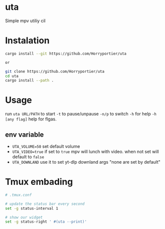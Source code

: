 # uta

Simple mpv utiliy cil 

# Instalation 
```bash
cargo install --git https://github.com/Horryportier/uta

or 

git clone https://github.com/Horryportier/uta
cd uta 
cargo install --path .

```
# Usage 
run `uta URL/PATH` to start `-t` to pause/unpause `-n/p` to switch `-h` for help `-h [any flag]` help for flgas.
## env variable
- `UTA_VOLUME=50` set default volume 
- `UTA_VIDEO=true` if set to `true` mpv will lunch with video. when not set will default to `false` 
- `UTA_DOWNLAND` use it to set yt-dlp downland args "none are set by default"
# Tmux embading 

```bash
# .tmux.conf

# update the status bar every second
set -g status-interval 1

# show our widget
set -g status-right ' #(uta --print)'

```

